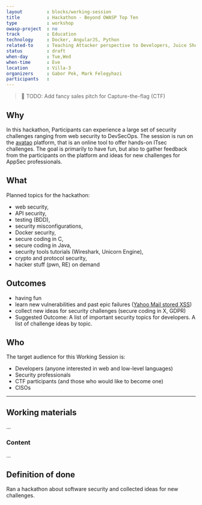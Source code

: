 ```yaml
---
layout         : blocks/working-session
title          : Hackathon - Beyond OWASP Top Ten
type           : workshop
owasp-project  : no
track          : Education
technology     : Docker, AngularJS, Python
related-to     : Teaching Attacker perspective to Developers, Juice Shop, CTFs, Hackathon Daily Sessions
status         : draft
when-day       : Tue,Wed
when-time      : Eve
location       : Villa-3
organizers     : Gabor Pek, Mark Felegyhazi
participants   : 
---
```


> :triangular_flag_on_post: TODO: Add fancy sales pitch for
> Capture-the-flag (CTF)

## Why

In this hackathon, Participants can experience a large set of security challenges ranging from web security to DevSecOps. The session is run on the [avatao](https://avatao.com) platform, that is an online tool to offer hands-on ITsec challenges. The goal is primarily to have fun, but also to gather feedback from the participants on the platform and ideas for new challenges for AppSec professionals.

## What

Planned topics for the hackathon: 
- web security, 
- API security,
- testing (BDD),
- security misconfigurations,
- Docker security,
- secure coding in C, 
- secure coding in Java, 
- security tools tutorials (Wireshark, Unicorn Engine),
- crypto and protocol security,
- hacker stuff (pwn, RE) on demand


## Outcomes

- having fun 
- learn new vulnerabilities and past epic failures ([Yahoo Mail stored XSS](https://klikki.fi/adv/yahoo2.html))
- collect new ideas for security challenges (secure coding in X, GDPR)
- Suggested Outcome: A list of important security topics for developers. A list of challenge ideas by topic. 

## Who

The target audience for this Working Session is:

- Developers (anyone interested in web and low-level languages)
- Security professionals
- CTF participants (and those who would like to become one)
- CISOs

--- 

## Working materials

...

### Content

...

## Definition of done

Ran a hackathon about software security and collected ideas for new challenges.
